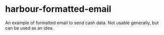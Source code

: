 # harbour-formatted-email
An example of formatted email to send cash data. Not usable generally, but can be used as an idea.
